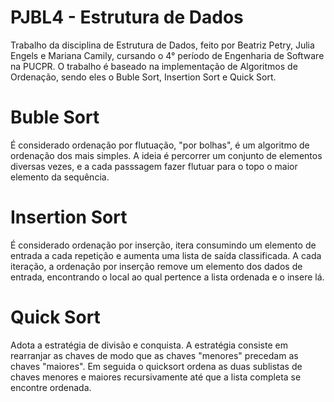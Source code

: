 # PJBL4 - Estrutura de Dados
Trabalho da disciplina de Estrutura de Dados, feito por Beatriz Petry, Julia Engels e Mariana Camily, cursando o 4° período de Engenharia de Software na PUCPR. O trabalho é baseado na implementação de Algoritmos de Ordenação, sendo eles o Buble Sort, Insertion Sort e Quick Sort. 

# Buble Sort
É considerado ordenação por flutuação, "por bolhas", é um algoritmo de ordenação dos mais simples. A ideia é percorrer um conjunto de elementos diversas vezes, e a cada passsagem fazer flutuar para o topo o maior elemento da sequência.

# Insertion Sort
É considerado ordenação por inserção, itera consumindo um elemento de entrada a cada repetição e aumenta uma lista de saída classificada. A cada iteração, a ordenação por inserção remove um elemento dos dados de entrada, encontrando o local ao qual pertence a lista ordenada e o insere lá.

# Quick Sort
Adota a estratégia de divisão e conquista. A estratégia consiste em rearranjar as chaves de modo que as chaves "menores" precedam as chaves "maiores". Em seguida o quicksort ordena as duas sublistas de chaves menores e maiores recursivamente até que a lista completa se encontre ordenada.
